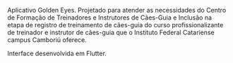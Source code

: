Aplicativo Golden Eyes. 
Projetado para atender as necessidades do Centro de Formação de Treinadores e Instrutores de Cães-Guia e Inclusão na etapa de registro de treinamento de cães-guia do curso profissionalizante de treinador e instrutor de cães-guia que o Instituto Federal Catariense campus Camboriú oferece.

Interface desenvolvida em Flutter.

